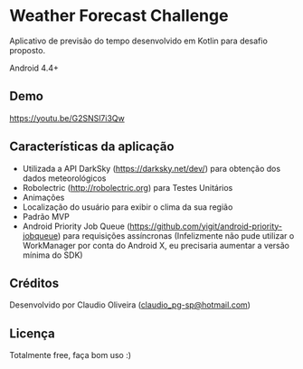 # Weather Forecast Challenge

Aplicativo de previsão do tempo desenvolvido em Kotlin para desafio proposto.

Android 4.4+

## Demo

https://youtu.be/G2SNSl7i3Qw

## Características da aplicação

* Utilizada a API DarkSky (https://darksky.net/dev/) para obtenção dos dados meteorológicos
* Robolectric (http://robolectric.org) para Testes Unitários
* Animações
* Localização do usuário para exibir o clima da sua região
* Padrão MVP
* Android Priority Job Queue (https://github.com/yigit/android-priority-jobqueue) para requisições assíncronas (Infelizmente não pude utilizar o WorkManager por conta do Android X, eu precisaria aumentar a versão mínima do SDK)

## Créditos

Desenvolvido por Claudio Oliveira (claudio_pg-sp@hotmail.com)

## Licença

Totalmente free, faça bom uso :)
